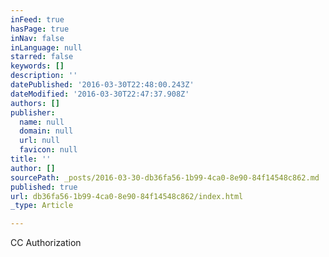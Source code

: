 ```yaml
---
inFeed: true
hasPage: true
inNav: false
inLanguage: null
starred: false
keywords: []
description: ''
datePublished: '2016-03-30T22:48:00.243Z'
dateModified: '2016-03-30T22:47:37.908Z'
authors: []
publisher:
  name: null
  domain: null
  url: null
  favicon: null
title: ''
author: []
sourcePath: _posts/2016-03-30-db36fa56-1b99-4ca0-8e90-84f14548c862.md
published: true
url: db36fa56-1b99-4ca0-8e90-84f14548c862/index.html
_type: Article

---
```

CC Authorization